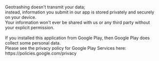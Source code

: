 <head></head>
<body>
  <p>Geotrashing doesn't transmit your data;<br>
  instead, information you submit in our app is stored privately and securely on your device.<br>
  Your information won't ever be shared with us or any third party without your explicit permission.
  <br><br>
  If you installed this application from Google Play, then Google Play does collect some personal data.<br> 
  Please see the privacy policy for Google Play Services here: <a>https://policies.google.com/privacy</a> </p>
</body>
